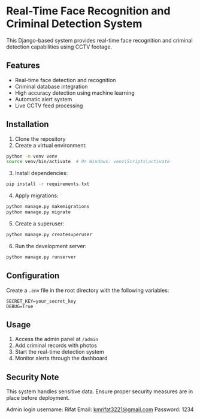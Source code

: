 # Real-Time Face Recognition and Criminal Detection System

This Django-based system provides real-time face recognition and criminal detection capabilities using CCTV footage.

## Features
- Real-time face detection and recognition
- Criminal database integration
- High accuracy detection using machine learning
- Automatic alert system
- Live CCTV feed processing

## Installation

1. Clone the repository
2. Create a virtual environment:
```bash
python -m venv venv
source venv/bin/activate  # On Windows: venv\Scripts\activate
```

3. Install dependencies:
```bash
pip install -r requirements.txt
```

4. Apply migrations:
```bash
python manage.py makemigrations
python manage.py migrate
```

5. Create a superuser:
```bash
python manage.py createsuperuser
```

6. Run the development server:
```bash
python manage.py runserver
```

## Configuration
Create a `.env` file in the root directory with the following variables:
```
SECRET_KEY=your_secret_key
DEBUG=True
```

## Usage
1. Access the admin panel at `/admin`
2. Add criminal records with photos
3. Start the real-time detection system
4. Monitor alerts through the dashboard

## Security Note
This system handles sensitive data. Ensure proper security measures are in place before deployment.

Admin login
username: Rifat
Email: kmrifat3221@gmail.com
Password: 1234


